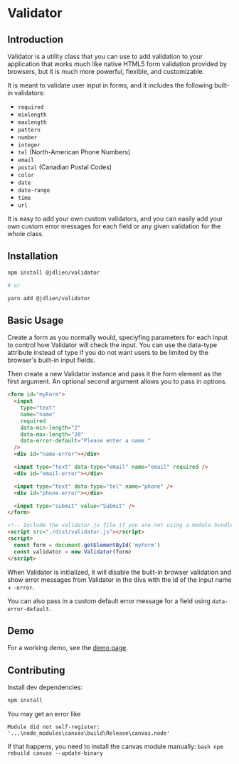 # Validator

## Introduction

Validator is a utility class that you can use to add validation to your application that works much like native HTML5 form validation provided by browsers, but it is much more powerful, flexible, and customizable.

It is meant to validate user input in forms, and it includes the following built-in validators:

- `required`
- `minlength`
- `maxlength`
- `pattern`
- `number`
- `integer`
- `tel` (North-American Phone Numbers)
- `email`
- `postal` (Canadian Postal Codes)
- `color`
- `date`
- `date-range`
- `time`
- `url`

It is easy to add your own custom validators, and you can easily add your own custom error messages for each field or any given validation for the whole class.

## Installation

```bash
npm install @jdlien/validator

# or

yarn add @jdlien/validator
```

## Basic Usage

Create a form as you normally would, speciyfing parameters for each input to control how Validator will check the input. You can use the data-type attribute instead of type if you do not want users to be limited by the browser's built-in input fields.

Then create a new Validator instance and pass it the form element as the first argument. An optional second argument allows you to pass in options.

```html
<form id="myForm">
  <input
    type="text"
    name="name"
    required
    data-min-length="2"
    data-max-length="20"
    data-error-default="Please enter a name."
  />
  <div id="name-error"></div>

  <input type="text" data-type="email" name="email" required />
  <div id="email-error"></div>

  <input type="text" data-type="tel" name="phone" />
  <div id="phone-error"></div>

  <input type="submit" value="Submit" />
</form>

<!-- Include the validator.js file if you are not using a module bundler -->
<script src="./dist/validator.js"></script>
<script>
  const form = document.getElementById('myForm')
  const validator = new Validator(form)
</script>
```

When Validator is initialized, it will disable the built-in browser validation and show error messages from Validator in the divs with the id of the input name + `-error`.

You can also pass in a custom default error message for a field using `data-error-default`.

## Demo

For a working demo, see the [demo page](./demo.html).

## Contributing

Install dev dependencies:

```bash
npm install
```

You may get an error like

```
Module did not self-register: '...\node_modules\canvas\build\Release\canvas.node'
```

If that happens, you
need to install the canvas module manually: `bash npm rebuild canvas --update-binary `
